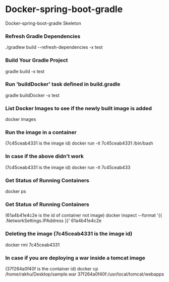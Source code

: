 # Docker-spring-boot-gradle
Docker-spring-boot-gradle Skeleton

### Refresh Gradle Dependencies
./gradlew build  --refresh-dependencies -x test

### Build Your Gradle Project
gradle build -x test

### Run 'buildDocker' task defined in build.gradle
gradle buildDocker -x test

### List Docker Images to see if the newly built image is added
docker images

### Run the image in a container 
(7c45ceab4331 is the image id)
docker run -it 7c45ceab4331 /bin/bash

### In case if the above didn't work 
(7c45ceab4331 is the image id)
docker run -it 7c45ceab433

### Get Status of Running Containers
docker ps

### Get Status of Running Containers 
(61a4b41e4c2e is the id of container not image)
docker inspect --format '{{ .NetworkSettings.IPAddress }}' 61a4b41e4c2e


### Deleting the image (7c45ceab4331 is the image id)
docker rmi 7c45ceab4331

### In case if you are deploying a war inside a tomcat image 
(37f264a0f40f is the container id)
docker cp /home/rakhu/Desktop/sample.war 37f264a0f40f:/usr/local/tomcat/webapps
